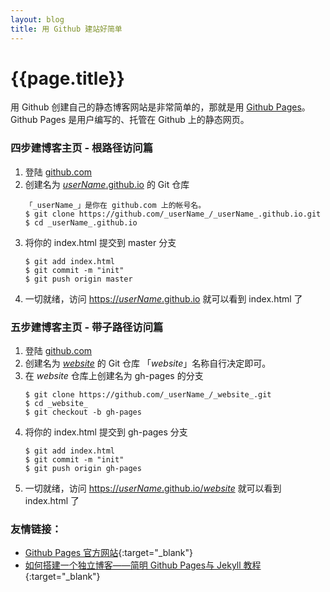 ```yaml
---
layout: blog
title: 用 Github 建站好简单
---
```


{{page.title}}
========

用 Github 创建自己的静态博客网站是非常简单的，那就是用 [Github Pages](https://pages.github.com)。Github Pages 是用户编写的、托管在 Github 上的静态网页。

### 四步建博客主页 - 根路径访问篇
1. 登陆 [github.com](https://github.com)
2. 创建名为 [_userName_.github.io](https://github.com/rj-hwang/rj-hwang.github.io) 的 Git 仓库
    ```
    「_userName_」是你在 github.com 上的帐号名。
    $ git clone https://github.com/_userName_/_userName_.github.io.git
    $ cd _userName_.github.io
    ```
3. 将你的 index.html 提交到 master 分支
    ```
    $ git add index.html
    $ git commit -m "init"
    $ git push origin master
    ```
4. 一切就绪，访问 [https://_userName_.github.io](https://rj-hwang.github.io) 就可以看到 index.html 了


### 五步建博客主页 - 带子路径访问篇
1. 登陆 [github.com](https://github.com)
2. 创建名为 [_website_](https://github.com/rj-hwang/website) 的 Git 仓库
    「_website_」名称自行决定即可。
3. 在 _website_ 仓库上创建名为 gh-pages 的分支
    ```
    $ git clone https://github.com/_userName_/_website_.git
    $ cd _website_
    $ git checkout -b gh-pages
    ```
4. 将你的 index.html 提交到 gh-pages 分支
    ```
    $ git add index.html
    $ git commit -m "init"
    $ git push origin gh-pages
    ```
5. 一切就绪，访问 [https://_userName_.github.io/_website_](https://rj-hwang.github.io/website) 就可以看到 index.html 了


### 友情链接：
- [Github Pages 官方网站](https://pages.github.com/){:target="_blank"}
- [如何搭建一个独立博客——简明 Github Pages与 Jekyll 教程](http://cnfeat.com/blog/2014/05/10/how-to-build-a-blog/){:target="_blank"}
